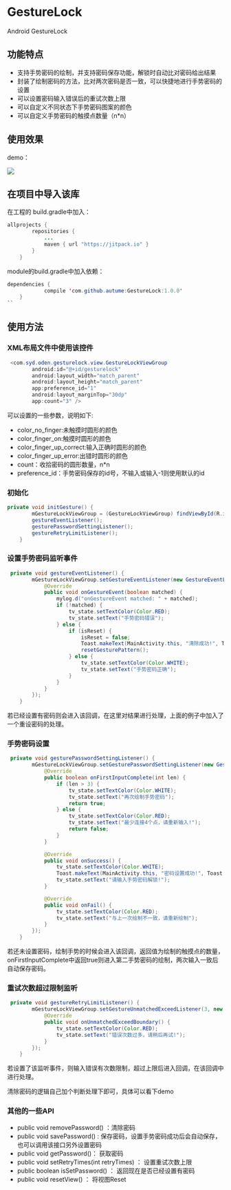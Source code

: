 # GestureLock
Android GestureLock
## 功能特点
- 支持手势密码的绘制，并支持密码保存功能，解锁时自动比对密码给出结果
- 封装了绘制密码的方法，比对两次密码是否一致，可以快捷地进行手势密码的设置
- 可以设置密码输入错误后的重试次数上限
- 可以自定义不同状态下手势密码图案的颜色
- 可以自定义手势密码的触摸点数量（n*n）

## 使用效果
demo：

![](http://i.imgur.com/P13oXgW.gif)

## 在项目中导入该库
在工程的 build.gradle中加入：
```java
allprojects {
		repositories {
			...
			maven { url "https://jitpack.io" }
		}
	}
```
module的build.gradle中加入依赖：
```java
dependencies {
	        compile 'com.github.autume:GestureLock:1.0.0'
	}
``
```

## 使用方法
### XML布局文件中使用该控件
```java
 <com.syd.oden.gesturelock.view.GestureLockViewGroup
        android:id="@+id/gesturelock"
        android:layout_width="match_parent"
        android:layout_height="match_parent"
        app:preference_id="1"
        android:layout_marginTop="30dp"
        app:count="3" />
```
可以设置的一些参数，说明如下:
- color_no_finger:未触摸时圆形的颜色
- color_finger_on:触摸时圆形的颜色
- color_finger_up_correct:输入正确时圆形的颜色
- color_finger_up_error:出错时圆形的颜色
- count：收拾密码的圆形数量，n*n
- preference_id：手势密码保存的id号，不输入或输入-1则使用默认的id

### 初始化
```java
private void initGesture() {
        mGestureLockViewGroup = (GestureLockViewGroup) findViewById(R.id.gesturelock);
        gestureEventListener();
        gesturePasswordSettingListener();
        gestureRetryLimitListener();
    }
```
### 设置手势密码监听事件
```java
 private void gestureEventListener() {
        mGestureLockViewGroup.setGestureEventListener(new GestureEventListener() {
            @Override
            public void onGestureEvent(boolean matched) {
                mylog.d("onGestureEvent matched: " + matched);
                if (!matched) {
                    tv_state.setTextColor(Color.RED);
                    tv_state.setText("手势密码错误");
                } else {
                    if (isReset) {
                        isReset = false;
                        Toast.makeText(MainActivity.this, "清除成功!", Toast.LENGTH_SHORT).show();
                        resetGesturePattern();
                    } else {
                        tv_state.setTextColor(Color.WHITE);
                        tv_state.setText("手势密码正确");
                    }
                }
            }
        });
    }
```
若已经设置有密码则会进入该回调，在这里对结果进行处理，上面的例子中加入了一个重设密码的处理。
### 手势密码设置
```java
 private void gesturePasswordSettingListener() {
        mGestureLockViewGroup.setGesturePasswordSettingListener(new GesturePasswordSettingListener() {
            @Override
            public boolean onFirstInputComplete(int len) {
                if (len > 3) {
                    tv_state.setTextColor(Color.WHITE);
                    tv_state.setText("再次绘制手势密码");
                    return true;
                } else {
                    tv_state.setTextColor(Color.RED);
                    tv_state.setText("最少连接4个点，请重新输入!");
                    return false;
                }
            }

            @Override
            public void onSuccess() {
                tv_state.setTextColor(Color.WHITE);
                Toast.makeText(MainActivity.this, "密码设置成功!", Toast.LENGTH_SHORT).show();
                tv_state.setText("请输入手势密码解锁!");
            }

            @Override
            public void onFail() {
                tv_state.setTextColor(Color.RED);
                tv_state.setText("与上一次绘制不一致，请重新绘制");
            }
        });
    }
```
若还未设置密码，绘制手势的时候会进入该回调，返回值为绘制的触摸点的数量，onFirstInputComplete中返回true则进入第二手势密码的绘制，两次输入一致后自动保存密码。
### 重试次数超过限制监听
```java
 private void gestureRetryLimitListener() {
        mGestureLockViewGroup.setGestureUnmatchedExceedListener(3, new GestureUnmatchedExceedListener() {
            @Override
            public void onUnmatchedExceedBoundary() {
                tv_state.setTextColor(Color.RED);
                tv_state.setText("错误次数过多，请稍后再试!");
            }
        });
    }
```
若设置了该监听事件，则输入错误有次数限制，超过上限后进入回调，在该回调中进行处理。

清除密码的逻辑自己加个判断处理下即可，具体可以看下demo

### 其他的一些API
- public void removePassword() ：清除密码
- public void savePassword() : 保存密码，设置手势密码成功后会自动保存，也可以调用该接口另外设置密码
- public void getPassword()： 获取密码
- public void setRetryTimes(int retryTimes) ： 设置重试次数上限
- public boolean isSetPassword() ： 返回现在是否已经设置有密码
- public void resetView() ： 将视图Reset
